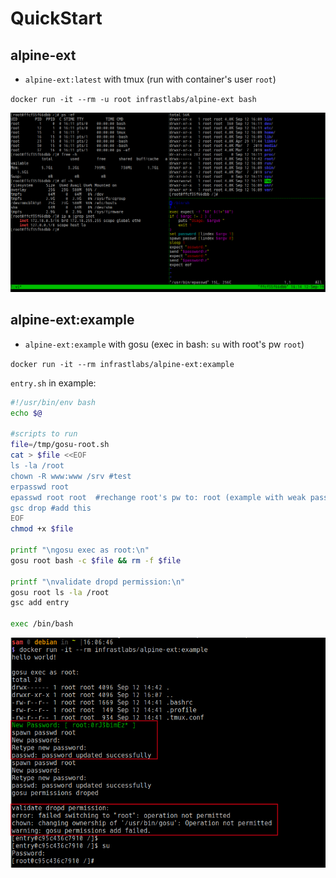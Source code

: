 # QuickStart

## alpine-ext
- `alpine-ext:latest` with tmux (run with container's user `root`)

`docker run -it --rm -u root infrastlabs/alpine-ext bash`

![](images/apine-ext-tmux.png)

## alpine-ext:example

- `alpine-ext:example` with gosu (exec in bash: `su` with root's pw `root`)

`docker run -it --rm infrastlabs/alpine-ext:example`

`entry.sh` in example:

```bash
#!/usr/bin/env bash
echo $@

#scripts to run
file=/tmp/gosu-root.sh
cat > $file <<EOF
ls -la /root
chown -R www:www /srv #test
erpasswd root
epasswd root root  #rechange root's pw to: root (example with weak password)
gsc drop #add this
EOF
chmod +x $file

printf "\ngosu exec as root:\n"
gosu root bash -c $file && rm -f $file

printf "\nvalidate dropd permission:\n"
gosu root ls -la /root
gsc add entry

exec /bin/bash
```

![](images/example-grpasswd-gosu.png)

